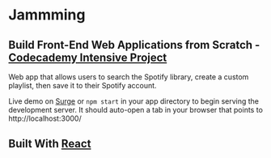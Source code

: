 # Jammming

## Build Front-End Web Applications from Scratch - [Codecademy Intensive Project](https://pro.codecademy.com/offerings/)

Web app that allows users to search the Spotify library, create a custom playlist, then save it to their Spotify account.

Live demo on [Surge](http://oilyjammming.surge.sh/)
or
`npm start` in your app directory to begin serving the development server.
It should auto-open a tab in your browser that points to http://localhost:3000/

## Built With [React](https://reactjs.org/)
